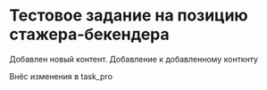 # Тестовое задание на позицию стажера-бекендера



Добавлен новый контент.
Добавление к добавленному конткнту


Внёс изменения в task_pro 
